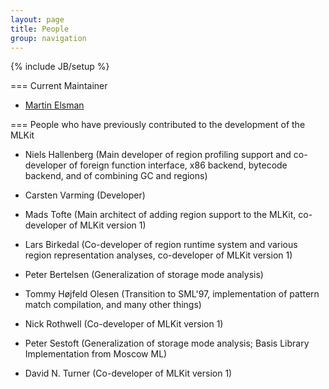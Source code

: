 ```yaml
---
layout: page
title: People
group: navigation
---
```

{% include JB/setup %}

=== Current Maintainer

* [Martin Elsman](http://www.elsman.com)

=== People who have previously contributed to the development of the MLKit

* Niels Hallenberg (Main developer of region profiling support and co-developer of foreign function interface, x86 backend, bytecode backend, and of combining GC and regions)

* Carsten Varming (Developer)

* Mads Tofte (Main architect of adding region support to the MLKit, co-developer of MLKit version 1)

* Lars Birkedal (Co-developer of region runtime system and various region representation analyses, co-developer of MLKit version 1)

* Peter Bertelsen (Generalization of storage mode analysis)

* Tommy Højfeld Olesen (Transition to SML'97, implementation of pattern match compilation, and many other things)

* Nick Rothwell (Co-developer of MLKit version 1)

* Peter Sestoft (Generalization of storage mode analysis; Basis Library Implementation from Moscow ML)

* David N. Turner (Co-developer of MLKit version 1)